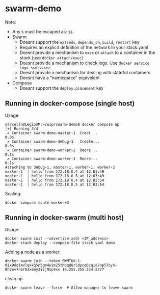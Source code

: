 # swarm-demo

Note:
- Any `$` must be escaped as: `$$`
- Swarm
    - Doesnt support the `extends`, `depends_on`, `build`, `restart` key
    - Requires an explicit definition of the network in your stack.yaml
    - Doesnt provide a mechanism to `exec` or `attach` to a container in the stack (use `docker attach/exec`)
    - Doesnt provide a mechanism to check logs. Use `docker service logs <service>`
    - Doesnt provide a mechanism for dealing with stateful containers
    - Doesnt have a "namespace" equivelent
- Compose
    - Doesnt support the `deploy.placement` key

## Running in docker-compose (single host)

Usage:
```
marcelln@LegionM:~/wip/swarm-demo$ docker compose up
[+] Running 4/4
 ✔ Container swarm-demo-master-1  Creat...                                 0.0s
 ✔ Container swarm-demo-debug-1   Create...                                0.0s
 ✔ Container swarm-demo-worker-2  Recre...                                 0.1s
 ✔ Container swarm-demo-worker-1  Recre...                                 0.1s
Attaching to debug-1, master-1, worker-1, worker-2
master-1  | hello from 172.18.0.4 at 12:03:49
master-1  | hello from 172.18.0.5 at 12:03:49
master-1  | hello from 172.18.0.4 at 12:03:54
master-1  | hello from 172.18.0.5 at 12:03:54
```

Scaling:
```
docker compose scale worker=3
```

## Running in docker-swarm (multi host)

Usage:
```
docker swarm init --advertise-addr <IP_address>
docker stack deploy --compose-file stack.yaml demo
```

Adding a node as a worker:
```
docker swarm join --token SWMTKN-1-0ix9dqimvlqxkq5n5gm4w1m25thoqd8r5dpcq0cqie7np57oyh-8h2ev7n3r82x6my3izj9bp9xx 10.255.255.254:2377
```

clean up
```
docker swarm leave --force  # Allow manager to leave swarm
```
